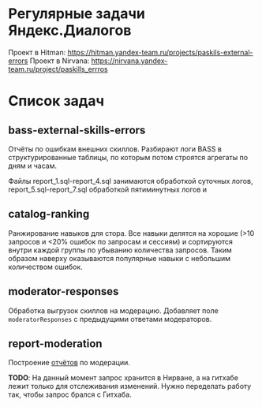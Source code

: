 # Регулярные задачи Яндекс.Диалогов

Проект в Hitman: https://hitman.yandex-team.ru/projects/paskils-external-errors
Проект в Nirvana: https://nirvana.yandex-team.ru/project/paskills_errros

# Список задач 
## bass-external-skills-errors

Отчёты по ошибкам внешних скиллов. Разбирают логи BASS в структурированные таблицы, по которым потом строятся агрегаты
по дням и часам.

Файлы report_1.sql-report_4.sql занимаются обработкой суточных логов, report_5.sql-report_7.sql обработкой пятиминутных
логов и

## catalog-ranking

Ранжирование навыков для стора. Все навыки делятся на хорошие (>10 запросов и <20% ошибок по запросам и сессиям)
и сортируются внутри каждой группы по убыванию количества запросов. Таким образом наверху оказываются популярные
навыки с небольшим количеством ошибок.


## moderator-responses

Обработка выгрузок скиллов на модерацию. Добавляет поле `moderatorResponses` с предыдущими ответами модераторов.

## report-moderation

Построение [отчётов](https://stat.yandex-team.ru/Dashboard/User/ivangromov/paskills_moderation) по модерации.

**TODO**: На данный момент запрос хранится в Нирване, а на гитхабе лежит только для отслеживания изменений. Нужно переделать работу так, чтобы запрос брался с Гитхаба.